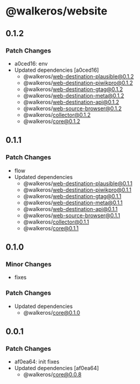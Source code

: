 # @walkeros/website

## 0.1.2

### Patch Changes

- a0ced16: env
- Updated dependencies [a0ced16]
  - @walkeros/web-destination-plausible@0.1.2
  - @walkeros/web-destination-piwikpro@0.1.2
  - @walkeros/web-destination-gtag@0.1.2
  - @walkeros/web-destination-meta@0.1.2
  - @walkeros/web-destination-api@0.1.2
  - @walkeros/web-source-browser@0.1.2
  - @walkeros/collector@0.1.2
  - @walkeros/core@0.1.2

## 0.1.1

### Patch Changes

- flow
- Updated dependencies
  - @walkeros/web-destination-plausible@0.1.1
  - @walkeros/web-destination-piwikpro@0.1.1
  - @walkeros/web-destination-gtag@0.1.1
  - @walkeros/web-destination-meta@0.1.1
  - @walkeros/web-destination-api@0.1.1
  - @walkeros/web-source-browser@0.1.1
  - @walkeros/collector@0.1.1
  - @walkeros/core@0.1.1

## 0.1.0

### Minor Changes

- fixes

### Patch Changes

- Updated dependencies
  - @walkeros/core@0.1.0

## 0.0.1

### Patch Changes

- af0ea64: init fixes
- Updated dependencies [af0ea64]
  - @walkeros/core@0.0.8
